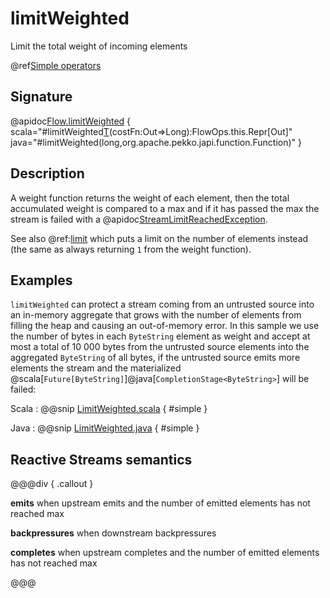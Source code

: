 # limitWeighted

Limit the total weight of incoming elements

@ref[Simple operators](../index.md#simple-operators)

## Signature

@apidoc[Flow.limitWeighted](Flow) { scala="#limitWeighted[T](max:Long)(costFn:Out=&gt;Long):FlowOps.this.Repr[Out]" java="#limitWeighted(long,org.apache.pekko.japi.function.Function)" } 

## Description

A weight function returns the weight of each element, then the total accumulated weight  is compared to a max and if it has passed the max the stream is failed with a @apidoc[StreamLimitReachedException](StreamLimitReachedException).

See also @ref:[limit](limit.md) which puts a limit on the number of elements instead (the same as always returning `1` from the weight function).

## Examples

`limitWeighted` can protect a stream coming from an untrusted source into an in-memory aggregate that grows with the number of elements from filling the heap and causing an out-of-memory error.
In this sample we use the number of bytes in each `ByteString` element as weight and accept at most a total of 10 000 bytes from the untrusted source elements into the aggregated `ByteString` of all bytes, if the untrusted source emits more elements the stream and the materialized @scala[`Future[ByteString]`]@java[`CompletionStage<ByteString>`] will be failed:

Scala
:   @@snip [LimitWeighted.scala](/docs/src/test/scala/docs/stream/operators/sourceorflow/LimitWeighted.scala) { #simple }

Java
:   @@snip [LimitWeighted.java](/docs/src/test/java/jdocs/stream/operators/sourceorflow/LimitWeighted.java) { #simple }


## Reactive Streams semantics

@@@div { .callout }

**emits** when upstream emits and the number of emitted elements has not reached max

**backpressures** when downstream backpressures

**completes** when upstream completes and the number of emitted elements has not reached max

@@@

